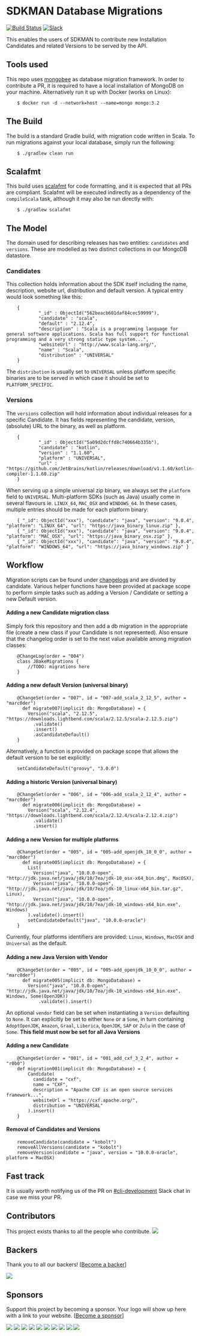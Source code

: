 # SDKMAN Database Migrations

[![Build Status](https://travis-ci.org/sdkman/sdkman-db-migrations.svg?branch=master)](https://travis-ci.org/sdkman/sdkman-db-migrations)
[![Slack](https://slack.sdkman.io/badge.svg)](https://slack.sdkman.io)

This enables the users of SDKMAN to contribute new Installation Candidates and related Versions to be served by the API.

## Tools used

This repo uses [mongobee](https://github.com/mongobee/mongobee) as database migration framework. In order to contribute a PR, it is required to have a local installation of MongoDB on your machine. Alternatively run it up with Docker (works on Linux):

        $ docker run -d --network=host --name=mongo mongo:3.2

## The Build

The build is a standard Gradle build, with migration code written in Scala. To run migrations against your local database, simply run the following:

        $ ./gradlew clean run

## Scalafmt

This build uses [scalafmt](https://scalameta.org/scalafmt/) for code formatting, and it is expected that all PRs are compliant.
Scalafmt will be executed indirectly as a dependency of the `compileScala` task, although it may also be run directly with:

        $ ./gradlew scalafmt

## The Model

The domain used for describing releases has two entities: `candidates` and `versions`. These are modelled as two distinct collections in our MongoDB datastore.

### Candidates

This collection holds information about the SDK itself including the name, description, website url, distribution and default version. A typical entry would look something like this:

        { 
                "_id" : ObjectId("562beacb601daf84cec59999"),
                "candidate" : "scala", 
                "default" : "2.12.4", 
                "description" : "Scala is a programming language for general software applications. Scala has full support for functional programming and a very strong static type system...", 
                "websiteUrl" : "http://www.scala-lang.org/", 
                "name" : "Scala", 
                "distribution" : "UNIVERSAL"
        }

The `distribution` is usually set to `UNIVERSAL` unless platform specific binaries are to be served in which case it should be set to `PLATFORM_SPECIFIC`.

### Versions

The `versions` collection will hold information about individual releases for a specific Candidate. It has fields representing the candidate, version, (absolute) URL to the binary, as well as platform.

        {
                "_id" : ObjectId("5a09d2dcffd8c740664b335b"), 
                "candidate" : "kotlin", 
                "version" : "1.1.60", 
                "platform" : "UNIVERSAL", 
                "url" : "https://github.com/JetBrains/kotlin/releases/download/v1.1.60/kotlin-compiler-1.1.60.zip"
        }

When serving up a simple universal zip binary, we always set the `platform` field to `UNIVERSAL`. Multi-platform SDKs (such as Java) usually come in several flavours ie. `LINUX_64`, `MAC_OSX` and `WINDOWS_64`. In these cases, multiple entries should be made for each platform binary:

        { "_id": ObjectId("xxx"), "candidate": "java", "version": "9.0.4", "platform": "LINUX_64", "url": "https://java_binary_linux.zip" },
        { "_id": ObjectId("xxx"), "candidate": "java", "version": "9.0.4", "platform": "MAC_OSX", "url": "https://java_binary_osx.zip" },
        { "_id": ObjectId("xxx"), "candidate": "java", "version": "9.0.4", "platform": "WINDOWS_64", "url": "https://java_binary_windows.zip" }

## Workflow

Migration scripts can be found under [changelogs](https://github.com/sdkman/sdkman-db-migrations/tree/master/src/main/scala/io/sdkman/changelogs) and are divided by candidate. Various helper functions have been provided at package scope to perform simple tasks such as adding a Version / Candidate or setting a new Default version.

#### Adding a new Candidate migration class

Simply fork this repository and then add a db migration in the appropriate file (create a new class if your Candidate is not represented). Also ensure that the changelog order is set to the next value available among migration classes:

        @ChangeLog(order = "004")
        class JBakeMigrations {
            //TODO: migrations here
        }

#### Adding a new default Version (universal binary)

        @ChangeSet(order = "007", id = "007-add_scala_2_12_5", author = "marc0der")
          def migrate007(implicit db: MongoDatabase) = {
            Version("scala", "2.12.5", "https://downloads.lightbend.com/scala/2.12.5/scala-2.12.5.zip")
              .validate()
              .insert()
              .asCandidateDefault()
        }

Alternatively, a function is provided on package scope that allows the default version to be set explicitly:

        setCandidateDefault("groovy", "3.0.0")

#### Adding a historic Version (universal binary)

        @ChangeSet(order = "006", id = "006-add_scala_2_12_4", author = "marc0der")
          def migrate006(implicit db: MongoDatabase) =
            Version("scala", "2.12.4", "https://downloads.lightbend.com/scala/2.12.4/scala-2.12.4.zip")
              .validate()
              .insert()
        
#### Adding a new Version for multiple platforms

        @ChangeSet(order = "005", id = "005-add_openjdk_10_0_0", author = "marc0der")
          def migrate005(implicit db: MongoDatabase) = {
            List(
              Version("java", "10.0.0-open", "http://jdk.java.net/java/jdk/10/7ea/jdk-10_osx-x64_bin.dmg", MacOSX),
              Version("java", "10.0.0-open", "http://jdk.java.net/java/jdk/10/7ea/jdk-10_linux-x64_bin.tar.gz", Linux),
              Version("java", "10.0.0-open", "http://jdk.java.net/java/jdk/10/7ea/jdk-10_windows-x64_bin.exe", Windows)
            ).validate().insert()
            setCandidateDefault("java", "10.0.0-oracle")
        }
        
Currently, four platforms identifiers are provided: `Linux`, `Windows`, `MacOSX` and `Universal` as the default.

#### Adding a new Java Version with Vendor

        @ChangeSet(order = "005", id = "005-add_openjdk_10_0_0", author = "marc0der")
          def migrate005(implicit db: MongoDatabase) =
            Version("java", "10.0.0-open", "http://jdk.java.net/java/jdk/10/7ea/jdk-10_windows-x64_bin.exe", Windows, Some(OpenJDK))
                .validate().insert()
        
An optional `vendor` field can be set when instantiating a `Version` defaulting to `None`. It can explicitly
be set to either `None` or a `Some`, in turn containing `AdoptOpenJDK`, `Amazon`, `Graal`, `Liberica`, `OpenJDK`,
`SAP` or `Zulu` in the case of `Some`. **This field must now be set for all Java Versions** 

#### Adding a new Candidate

        @ChangeSet(order = "001", id = "001_add_cxf_3_2_4", author = "r0b0")
        def migration001(implicit db: MongoDatabase) = {
            Candidate(
              candidate = "cxf",
              name = "CXF",
              description = "Apache CXF is an open source services framework...",
              websiteUrl = "https://cxf.apache.org/",
              distribution = "UNIVERSAL"
            ).insert()
        }

#### Removal of Candidates and Versions

        removeCandidate(candidate = "kobolt")
        removeAllVersions(candidate = "kobolt")
        removeVersion(candidate = "java", version = "10.0.0-oracle", platform = MacOSX)

## Fast track

It is usually worth notifying us of the PR on [#cli-development](https://slack.sdkman.io) Slack chat in case we miss your PR.

## Contributors

This project exists thanks to all the people who contribute.
<a href="https://github.com/sdkman/sdkman-cli/graphs/contributors"><img src="https://opencollective.com/sdkman/contributors.svg?width=890&button=false" /></a>


## Backers

Thank you to all our backers! [[Become a backer](https://opencollective.com/sdkman#backer)]

<a href="https://opencollective.com/sdkman#backers" target="_blank"><img src="https://opencollective.com/sdkman/backers.svg?width=890"></a>


## Sponsors

Support this project by becoming a sponsor. Your logo will show up here with a link to your website. [[Become a sponsor](https://opencollective.com/sdkman#sponsor)]

<a href="https://opencollective.com/sdkman/sponsor/0/website" target="_blank"><img src="https://opencollective.com/sdkman/sponsor/0/avatar.svg"></a>
<a href="https://opencollective.com/sdkman/sponsor/1/website" target="_blank"><img src="https://opencollective.com/sdkman/sponsor/1/avatar.svg"></a>
<a href="https://opencollective.com/sdkman/sponsor/2/website" target="_blank"><img src="https://opencollective.com/sdkman/sponsor/2/avatar.svg"></a>
<a href="https://opencollective.com/sdkman/sponsor/3/website" target="_blank"><img src="https://opencollective.com/sdkman/sponsor/3/avatar.svg"></a>
<a href="https://opencollective.com/sdkman/sponsor/4/website" target="_blank"><img src="https://opencollective.com/sdkman/sponsor/4/avatar.svg"></a>
<a href="https://opencollective.com/sdkman/sponsor/5/website" target="_blank"><img src="https://opencollective.com/sdkman/sponsor/5/avatar.svg"></a>
<a href="https://opencollective.com/sdkman/sponsor/6/website" target="_blank"><img src="https://opencollective.com/sdkman/sponsor/6/avatar.svg"></a>
<a href="https://opencollective.com/sdkman/sponsor/7/website" target="_blank"><img src="https://opencollective.com/sdkman/sponsor/7/avatar.svg"></a>
<a href="https://opencollective.com/sdkman/sponsor/8/website" target="_blank"><img src="https://opencollective.com/sdkman/sponsor/8/avatar.svg"></a>
<a href="https://opencollective.com/sdkman/sponsor/9/website" target="_blank"><img src="https://opencollective.com/sdkman/sponsor/9/avatar.svg"></a>
